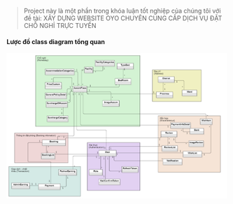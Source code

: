 > Project này là một phần trong khóa luận tốt nghiệp của chúng tôi với đề tài: XÂY DỰNG WEBSITE OYO CHUYÊN CUNG CẤP DỊCH VỤ ĐẶT CHỖ
NGHỈ TRỰC TUYẾN
#### Lược đồ class diagram tổng quan
![Class diagram](ClassDiagram_TongQuan.png)
